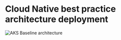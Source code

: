 # Cloud Native best practice architecture deployment 
![AKS Baseline architecture](https://docs.microsoft.com/en-us/azure/architecture/solution-ideas/media/devsecops-in-azure.svg)